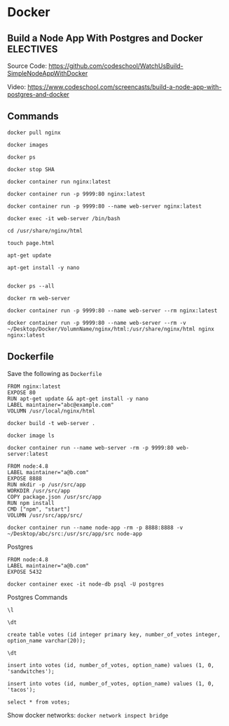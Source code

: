 # Docker

## Build a Node App With Postgres and Docker ELECTIVES

Source Code: https://github.com/codeschool/WatchUsBuild-SimpleNodeAppWithDocker

Video: https://www.codeschool.com/screencasts/build-a-node-app-with-postgres-and-docker


## Commands

```
docker pull nginx

docker images

docker ps

docker stop SHA

docker container run nginx:latest

docker container run -p 9999:80 nginx:latest

docker container run -p 9999:80 --name web-server nginx:latest

docker exec -it web-server /bin/bash

cd /usr/share/nginx/html

touch page.html

apt-get update

apt-get install -y nano


docker ps --all

docker rm web-server

docker container run -p 9999:80 --name web-server --rm nginx:latest

docker container run -p 9999:80 --name web-server --rm -v ~/Desktop/Docker/VolumnName/nginx/html:/usr/share/nginx/html nginx nginx:latest
```


## Dockerfile
Save the following as `Dockerfile`

```
FROM nginx:latest
EXPOSE 80
RUN apt-get update && apt-get install -y nano
LABEL maintainer="abc@example.com"
VOLUMN /usr/local/nginx/html
```

`docker build -t web-server .`

`docker image ls`

`docker container run --name web-server -rm -p 9999:80 web-server:latest`


```
FROM node:4.8
LABEL maintainer="a@b.com"
EXPOSE 8888
RUN mkdir -p /usr/src/app
WORKDIR /usr/src/app
COPY package.json /usr/src/app
RUN npm install
CMD ["npm", "start"]
VOLUMN /usr/src/app/src/
```

`docker container run --name node-app -rm -p 8888:8888 -v ~/Desktop/abc/src:/usr/src/app/src node-app`

Postgres

```
FROM node:4.8
LABEL maintainer="a@b.com"
EXPOSE 5432
```

`docker container exec -it node-db psql -U postgres`

Postgres Commands

```
\l

\dt

create table votes (id integer primary key, number_of_votes integer, option_name varchar(20));

\dt

insert into votes (id, number_of_votes, option_name) values (1, 0, 'sandwitches');

insert into votes (id, number_of_votes, option_name) values (1, 0, 'tacos');

select * from votes;

```

Show docker networks: `docker network inspect bridge`

